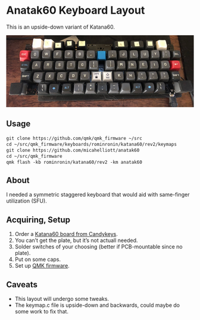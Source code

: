 # Anatak60 Keyboard Layout

This is an upside-down variant of Katana60.

![Anatak60](anatak1.png?raw=true "Anatak60")

## Usage

```
git clone https://github.com/qmk/qmk_firmware ~/src
cd ~/src/qmk_firmware/keyboards/rominronin/katana60/rev2/keymaps
git clone https://github.com/micahelliott/anatak60
cd ~/src/qmk_firmware
qmk flash -kb rominronin/katana60/rev2 -km anatak60
```

## About

I needed a symmetric staggered keyboard that would aid with
same-finger utilization (SFU).

## Acquiring, Setup

1. Order a [Katana60 board from Candykeys](https://candykeys.com/product/katana60-pcb-V2).
1. You can’t get the plate, but it’s not actuall needed.
1. Solder switches of your choosing (better if PCB-mountable since no plate).
1. Put on some caps.
1. Set up [QMK firmware](https://github.com/qmk/qmk_firmware).

## Caveats

- This layout will undergo some tweaks.
- The keymap.c file is upside-down and backwards, could maybe do some
  work to fix that.
